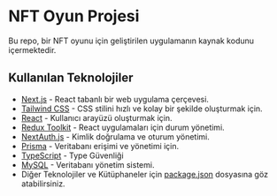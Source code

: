 # NFT Oyun Projesi

Bu repo, bir NFT oyunu için geliştirilen uygulamanın kaynak kodunu içermektedir.

## Kullanılan Teknolojiler

- [Next.js](https://nextjs.org/) - React tabanlı bir web uygulama çerçevesi.
- [Tailwind CSS](https://tailwindcss.com/) - CSS stilini hızlı ve kolay bir şekilde oluşturmak için.
- [React](https://reactjs.org/) - Kullanıcı arayüzü oluşturmak için.
- [Redux Toolkit](https://redux-toolkit.js.org/) - React uygulamaları için durum yönetimi.
- [NextAuth.js](https://next-auth.js.org/) - Kimlik doğrulama ve oturum yönetimi.
- [Prisma](https://prisma.io/) - Veritabanı erişimi ve yönetimi için.
- [TypeScript](https://www.typescriptlang.org/) - Type Güvenliği
- [MySQL](https://www.mysql.com/) - Veritabanı yönetim sistemi.
- Diğer Teknolojiler ve Kütüphaneler için [package.json](./package.json) dosyasına göz atabilirsiniz.

